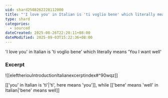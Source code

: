 ```yaml
---
uid: shard2508262228112000
title: "'I love you' in Italian is 'ti voglio bene' which literally means 'You I want well'"
type: shard
categories:
  - sourced
dateCreated: 2025-08-26T22:28:11+08:00
dateModified: 2025-09-03T15:22:36+08:00
---
```

'I love you' in Italian is 'ti voglio bene' which literally means 'You I want well'

### Excerpt
![[eleftheriouIntroductionItalianexcerptindex#^90wqz]]

[['you' in Italian is 'ti'|'ti', here means 'you']], while [['bene' means 'well' in Italian|'bene' means well]]